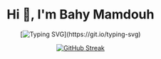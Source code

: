 <div align="center">
<h1 align="center">Hi 👋, I'm Bahy Mamdouh</h1>
	
[![Typing SVG](https://readme-typing-svg.herokuapp.com?font=Fira+Code&pause=1000&color=1A55F0F0&width=435&lines=Interested+about+a+career+in+cybersecurity.)](https://git.io/typing-svg)




<div align="center">

[![GitHub Streak](https://github-readme-streak-stats.herokuapp.com?user=Bahy-Mamdouh)](https://git.io/streak-stats)

</div>



